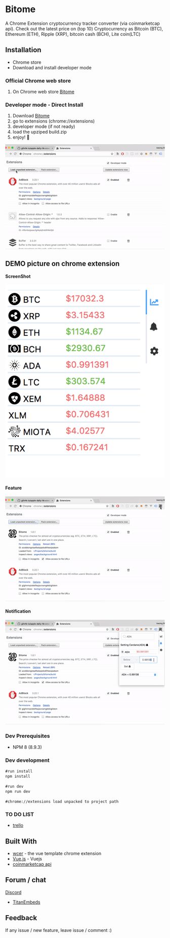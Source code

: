 # Bitome

 A Chrome Extension cryptocurrency tracker converter (via coinmarketcap api). Check out the latest price on (top 10) Cryptocurrency as Bitcoin (BTC), Ethereum (ETH), Ripple (XRP), bitcoin cash (BCH), Lite coin(LTC)


## Installation 
  * Chrome store
  * Download and install developer mode

### Official Chrome web store
1. On Chrome web store [Bitome](https://chrome.google.com/webstore/detail/bitome/clpjmbmmpfjncdielnigjekcjofmemhh)

### Developer mode - Direct Install

1. Download [Bitome](https://github.com/kelvin2go/bitome/raw/master/demo/build.zip)
2. go to extensions (chrome://extensions)
3. developer mode (if not ready)
4. load the upziped build.zip
5. enjoy! 🍻

![Screenshot](./demo/demo-install.gif)

## DEMO picture on chrome extension
#### ScreenShot
![screenShot](./demo/screenShot.png)

#### Feature
![Feature](./demo/demo-features.gif)

#### Notification
![screenShot](./demo/demo-notification.gif)



### Dev Prerequisites
* NPM 8 (8.9.3)

### Dev development
```
#run install
npm install

#run dev
npm run dev

#chrome://extensions load unpacked to project path
```

### TO DO LIST
* [trello](https://trello.com/b/DB49Ktsa/bitome-%F0%9F%A5%87)

## Built With

* [wcer](https://github.com/YuraDev/vue-chrome-extension-template) - the vue template chrome extension
* [Vue.js](https://vuejs.org/) - Vuejs
* [coinmarketcap api](https://coinmarketcap.com/api/)

## Forum / chat
[Discord](https://discord.gg/D59AWtk)
* [TitanEmbeds](https://titanembeds.com/embed/399447374294024202)

## Feedback
If any issue / new feature, leave issue / comment :)
